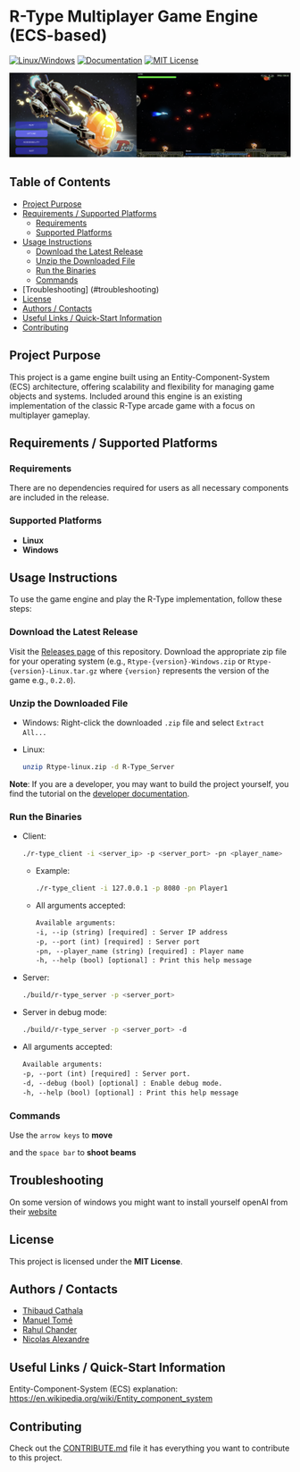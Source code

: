 # R-Type Multiplayer Game Engine (ECS-based)

[![Linux/Windows](https://github.com/ManuelR-T/R-Type/actions/workflows/my_cppaction.yml/badge.svg)](https://github.com/ManuelR-T/R-Type/actions/workflows/my_cppaction.yml)
[![Documentation](https://github.com/ManuelR-T/R-Type/actions/workflows/doxygen-gh-pages.yml/badge.svg)](https://github.com/ManuelR-T/R-Type/actions/workflows/doxygen-gh-pages.yml)
[![MIT License](https://img.shields.io/badge/License-MIT-green.svg)](https://choosealicense.com/licenses/mit/)

![Game Image](docs/main.png)

## Table of Contents

- [Project Purpose](#project-purpose)
- [Requirements / Supported Platforms](#requirements--supported-platforms)
  - [Requirements](#requirements)
  - [Supported Platforms](#supported-platforms)
- [Usage Instructions](#usage-instructions)
  - [Download the Latest Release](#download-the-latest-release)
  - [Unzip the Downloaded File](#unzip-the-downloaded-file)
  - [Run the Binaries](#run-the-binaries)
  - [Commands](#commands)
- [Troubleshooting] (#troubleshooting)
- [License](#license)
- [Authors / Contacts](#authors--contacts)
- [Useful Links / Quick-Start Information](#useful-links--quick-start-information)
- [Contributing](#contributing)

## Project Purpose

This project is a game engine built using an Entity-Component-System (ECS) architecture, offering scalability and flexibility for managing game objects and systems. Included around this engine is an existing implementation of the classic R-Type arcade game with a focus on multiplayer gameplay.

## Requirements / Supported Platforms

### Requirements

There are no dependencies required for users as all necessary components are included in the release.

### Supported Platforms

- **Linux**
- **Windows**

## Usage Instructions

To use the game engine and play the R-Type implementation, follow these steps:

### Download the Latest Release

Visit the [Releases page](https://github.com/ManuelR-T/R-Type/releases) of this repository.
Download the appropriate zip file for your operating system (e.g., `Rtype-{version}-Windows.zip` or `Rtype-{version}-Linux.tar.gz` where `{version}` represents the version of the game e.g., `0.2.0`).

### Unzip the Downloaded File

- Windows:
    Right-click the downloaded `.zip` file and select `Extract All...`
- Linux:

    ```bash
    unzip Rtype-linux.zip -d R-Type_Server
    ```

**Note**: If you are a developer, you may want to build the project yourself, you find the tutorial on the [developer documentation](docs/developer-documentation.md#build-the-engine).

### Run the Binaries

- Client:

    ```bash
    ./r-type_client -i <server_ip> -p <server_port> -pn <player_name>
    ```

  - Example:

    ```bash
    ./r-type_client -i 127.0.0.1 -p 8080 -pn Player1
    ```

  - All arguments accepted:

    ```txt
    Available arguments:
    -i, --ip (string) [required] : Server IP address
    -p, --port (int) [required] : Server port
    -pn, --player_name (string) [required] : Player name
    -h, --help (bool) [optional] : Print this help message
    ```

- Server:

    ```bash
    ./build/r-type_server -p <server_port>
    ```

- Server in debug mode:

    ```bash
    ./build/r-type_server -p <server_port> -d
    ```

- All arguments accepted:

    ```txt
    Available arguments:
    -p, --port (int) [required] : Server port.
    -d, --debug (bool) [optional] : Enable debug mode.
    -h, --help (bool) [optional] : Print this help message
    ```

### Commands

Use the `arrow keys` to **move**

and the `space bar` to **shoot beams**

## Troubleshooting

On some version of windows you might want to install yourself openAl from their [website](https://www.openal.org/downloads/)

## License

This project is licensed under the **MIT License**.

## Authors / Contacts

- [Thibaud Cathala](https://github.com/thibaudcathala)
- [Manuel Tomé](https://github.com/ManuelR-T)
- [Rahul Chander](https://github.com/RahulCHANDER25)
- [Nicolas Alexandre](https://github.com/Nicolasalx)

## Useful Links / Quick-Start Information

Entity-Component-System (ECS) explanation: <https://en.wikipedia.org/wiki/Entity_component_system>

## Contributing

Check out the [CONTRIBUTE.md](CONTRIBUTE.md) file it has everything you want to contribute to this project.
